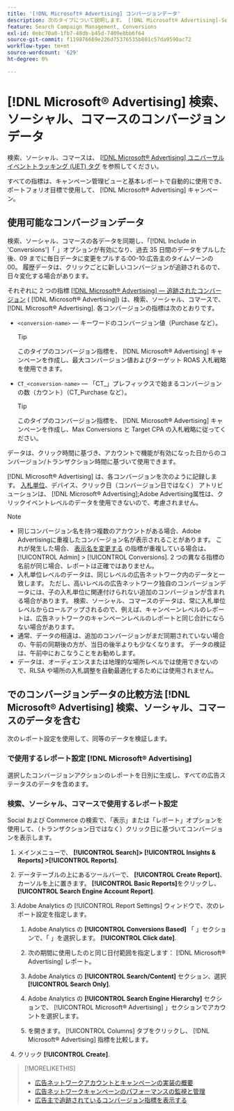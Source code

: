 ```yaml
---
title: '[!DNL Microsoft® Advertising] コンバージョンデータ'
description: 次のタイプについて説明します。 [!DNL Microsoft® Advertising]-Search、Social および Commerce で使用できる追跡されたコンバージョンデータ。
feature: Search Campaign Management, Conversions
exl-id: 0ebc70a0-1fb7-48db-b45d-7409e8bb6f64
source-git-commit: f119876669e226d75376535b801c57da9590ac72
workflow-type: tm+mt
source-wordcount: '629'
ht-degree: 0%

---
```


# [!DNL Microsoft® Advertising] 検索、ソーシャル、コマースのコンバージョンデータ

検索、ソーシャル、コマースは、 [[!DNL Microsoft® Advertising] ユニバーサルイベントトラッキング (UET) タグ](https://about.ads.microsoft.com/solutions/tools/universal-event-tracking) を参照してください。

すべての指標は、キャンペーン管理ビューと基本レポートで自動的に使用でき、ポートフォリオ目標で使用して、 [!DNL Microsoft® Advertising] キャンペーン。

## 使用可能なコンバージョンデータ

検索、ソーシャル、コマースの各データを同期し、「[!DNL Include in 'Conversions']「 」オプションが有効になり、過去 35 日間のデータをプルした後、09 までに毎日データに変更をプルする:00-10:広告主のタイムゾーンの 00。 履歴データは、クリックごとに新しいコンバージョンが追跡されるので、日々変化する場合があります。

それぞれに 2 つの指標 [[!DNL Microsoft® Advertising] — 追跡されたコンバージョン](https://help.ads.microsoft.com/apex/index/3/en-us/n5012) ( [!DNL Microsoft® Advertising]) は、検索、ソーシャル、コマースで、 [!DNL Microsoft® Advertising]. 各コンバージョンの指標は次のとおりです。

* `<conversion-name>`  — キーワードのコンバージョン値（Purchase など）。

  >[!TIP]
  >
  >このタイプのコンバージョン指標を、 [!DNL Microsoft® Advertising] キャンペーンを作成し、最大コンバージョン値およびターゲット ROAS 入札戦略を使用できます。

* `CT_<conversion-name>` — 「CT_」プレフィックスで始まるコンバージョンの数（カウント）（CT_Purchase など）。

  >[!TIP]
  >
  >このタイプのコンバージョン指標を、 [!DNL Microsoft® Advertising] キャンペーンを作成し、Max Conversions と Target CPA の入札戦略に従ってください。

データは、クリック時間に基づき、アカウントで機能が有効になった日からのコンバージョン/トランザクション時間に基づいて使用できます。

[!DNL Microsoft® Advertising] は、各コンバージョンを次のように記録します。 [入札単位](/help/search-social-commerce/glossary.md#a-b)、デバイス、クリック日（コンバージョン日ではなく） アトリビューションは、 [!DNL Microsoft® Advertising];Adobe Advertising属性は、クリックイベントレベルのデータを使用できないので、考慮されません。

>[!NOTE]
>
>* 同じコンバージョン名を持つ複数のアカウントがある場合、Adobe Advertisingに重複したコンバージョン名が表示されることがあります。 これが発生した場合、 [表示名を変更する](/help/search-social-commerce/admin/conversion-metrics/conversion-metric-edit-display-name.md) の指標が重複している場合は、 [!UICONTROL Admin] > [!UICONTROL Conversions]. 2 つの異なる指標の名前が同じ場合、レポートは正確ではありません。
>* 入札単位レベルのデータは、同じレベルの広告ネットワーク内のデータと一致します。 ただし、高いレベルの広告ネットワーク独自のコンバージョンデータには、子の入札単位に関連付けられない追加のコンバージョンが含まれる場合があります。 検索、ソーシャル、コマースのデータは、常に入札単位レベルからロールアップされるので、例えば、キャンペーンレベルのレポートは、広告ネットワークのキャンペーンレベルのレポートと同じ合計にならない場合があります。
>* 通常、データの相違は、追加のコンバージョンがまだ同期されていない場合の、午前の同期後の方が、当日の後半よりも少なくなります。 データの検証は、午前中におこなうことをお勧めします。
>* データは、オーディエンスまたは地理的な場所レベルでは使用できないので、RLSA や場所の入札調整を自動最適化するためには使用されません。

## でのコンバージョンデータの比較方法 [!DNL Microsoft® Advertising] 検索、ソーシャル、コマースのデータを含む

次のレポート設定を使用して、同等のデータを検証します。

### で使用するレポート設定 [!DNL Microsoft® Advertising]

選択したコンバージョンアクションのレポートを日別に生成し、すべての広告ステータスのデータを含めます。

### 検索、ソーシャル、コマースで使用するレポート設定

Social および Commerce の検索で、「表示」または「レポート」オプションを使用して、（トランザクション日ではなく）クリック日に基づいてコンバージョンを表示します。

1. メインメニューで、 **[!UICONTROL Search]> [!UICONTROL Insights & Reports] >[!UICONTROL Reports]**.

1. データテーブルの上にあるツールバーで、 **[!UICONTROL Create Report]**、カーソルを上に置きます。 **[!UICONTROL Basic Reports]**&#x200B;をクリックし、 **[!UICONTROL Search Engine Account Report]**.

1. Adobe Analytics の [!UICONTROL Report Settings] ウィンドウで、次のレポート設定を指定します。

   1. Adobe Analytics の **[!UICONTROL Conversions Based]** 「 」セクションで、「 」を選択します。 **[!UICONTROL Click date]**.

   1. 次の期間に使用したのと同じ日付範囲を指定します： [!DNL Microsoft® Advertising] レポート。

   1. Adobe Analytics の **[!UICONTROL Search/Content]** セクション、選択 **[!UICONTROL Search Only]**.

   1. Adobe Analytics の **[!UICONTROL Search Engine Hierarchy]** セクションで、 [!UICONTROL Microsoft® Advertising] 」セクションでアカウントを選択します。

   1. を開きます。 [!UICONTROL Columns] タブをクリックし、 [!DNL Microsoft® Advertising] 指標を比較します。

1. クリック **[!UICONTROL Create]**.

>[!MORELIKETHIS]
>
>* [広告ネットワークアカウントとキャンペーンの実装の概要](campaign-implemention-overview.md)
>* [広告ネットワークキャンペーンのパフォーマンスの監視と管理](monitor-performance-campaigns.md)
>* [広告主で追跡されているコンバージョン指標を表示する](/help/search-social-commerce/admin/conversion-metrics/conversion-metric-view-tracked.md)
